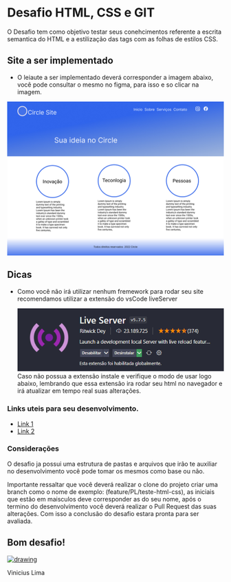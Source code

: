 # Desafio HTML, CSS e GIT

O Desafio tem como objetivo testar seus conehcimentos referente a escrita semantica do HTML e a estilização das tags com as folhas de estilos CSS.


## Site a ser implementado

- O leiaute a ser implementado deverá corresponder a imagem abaixo, você pode consultar o mesmo no figma, para isso e so clicar na imagem.

[![N|Solid](assets/img/Desktop%20-%201.jpg)](https://www.figma.com/file/Mvn0dL1jp0w3NaPwaVeBjd/Circle-System?node-id=0%3A1)

## Dicas

- Como você não irá utilizar nenhum fremework para rodar seu site recomendamos utilizar a extensão do vsCode liveServer
  
  [![N|Solid](assets/img/liveServer.png)]()
 Caso não possua a extensão instale e verifique o modo de usar logo abaixo, lembrando que essa extensão ira rodar seu html no navegador e irá atualizar em tempo real suas alterações.

### Links uteis para seu desenvolvimento.
- [Link 1](https://desenvolvimentoparaweb.com/css/bem/)
- [Link 2](https://cssgradient.io/)


### Considerações
O desafio ja possui uma estrutura de pastas e arquivos que irão te auxiliar no desenvolvimento você pode tomar os mesmos como base ou não.

Importante ressaltar que você deverá realizar o clone do projeto criar uma branch como o nome de exemplo: (feature/PL/teste-html-css), as iniciais que estão em maisculos deve corresponder as do seu nome, após o termino do desenvolvimento você deverá realizar o Pull Request das suas alterações. Com isso a conclusão do desafio estara pronta para ser avaliada.


## Bom desafio!

<a href="https://github.com/VinnyLima"><img src="https://github.githubassets.com/images/modules/logos_page/GitHub-Logo.png"  alt="drawing" width="200"/></a>

Vinicius Lima






